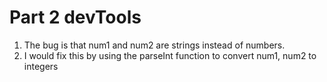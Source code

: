 # Part 2 devTools
1. The bug is that num1 and num2 are strings instead of numbers.
2. I would fix this by using the parseInt function to convert num1, num2 to integers
